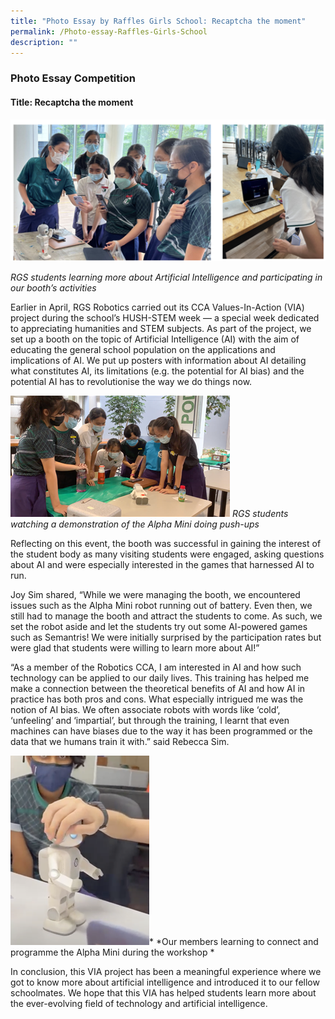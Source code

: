 ```yaml
---
title: "Photo Essay by Raffles Girls School: Recaptcha the moment"
permalink: /Photo-essay-Raffles-Girls-School
description: ""
---
```

### Photo Essay Competition
#### Title: Recaptcha the moment


![](/images/events/competitions/RGS%201.png)

*RGS students learning more about Artificial Intelligence and participating in our booth’s activities*

Earlier in April, RGS Robotics carried out its CCA Values-In-Action (VIA) project during the school’s HUSH-STEM week — a special week dedicated to appreciating humanities and STEM subjects. As part of the project, we set up a booth on the topic of Artificial Intelligence (AI) with the aim of educating the general school population on the applications and implications of AI. We put up posters with information about AI detailing what constitutes AI, its limitations (e.g. the potential for AI bias) and the potential AI has to revolutionise the way we do things now. 

![](/images/events/competitions/RGS%203.png)
*RGS students watching a demonstration of the Alpha Mini doing push-ups*

Reflecting on this event, the booth was successful in gaining the interest of the student body as many visiting students were engaged, asking questions about AI and were especially interested in the games that harnessed AI to run. 

Joy Sim shared, “While we were managing the booth, we encountered issues such as the Alpha Mini robot running out of battery. Even then, we still had to manage the booth and attract the students to come. As such, we set the robot aside and let the students try out some AI-powered games such as Semantris! We were initially surprised by the participation rates but were glad that students were willing to learn more about AI!” 

“As a member of the Robotics CCA, I am interested in AI and how such technology can be applied to our daily lives. This training has helped me make a connection between the theoretical benefits of AI and how AI in practice has both pros and cons. What especially intrigued me was the notion of AI bias. We often associate robots with words like ‘cold’, ‘unfeeling’ and ‘impartial’, but through the training, I learnt that even machines can have biases due to the way it has been programmed or the 
data that we humans train it with.” said Rebecca Sim.

![](/images/events/competitions/RGS%204.png)*
*Our members learning to connect and programme the Alpha Mini during the workshop
*

In conclusion, this VIA project has been a meaningful experience where we got to know more about artificial intelligence and introduced it to our fellow schoolmates. We hope that this VIA has helped students learn more about the ever-evolving field of technology and artificial intelligence.